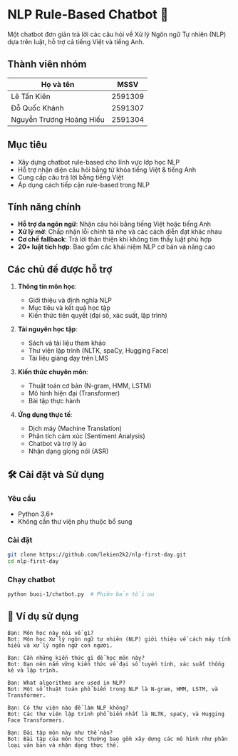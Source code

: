 # NLP Rule-Based Chatbot 🤖

Một chatbot đơn giản trả lời các câu hỏi về Xử lý Ngôn ngữ Tự nhiên (NLP) dựa trên luật, hỗ trợ cả tiếng Việt và tiếng Anh.

## Thành viên nhóm

| Họ và tên | MSSV |
|-----------|------|
| Lê Tấn Kiên | 2591309 |
| Đỗ Quốc Khánh | 2591307 |
| Nguyễn Trương Hoàng Hiếu | 2591304 |

## Mục tiêu

- Xây dựng chatbot rule-based cho lĩnh vực lớp học NLP
- Hỗ trợ nhận diện câu hỏi bằng từ khóa tiếng Việt & tiếng Anh
- Cung cấp câu trả lời bằng tiếng Việt
- Áp dụng cách tiếp cận rule-based trong NLP

## Tính năng chính

- **Hỗ trợ đa ngôn ngữ**: Nhận câu hỏi bằng tiếng Việt hoặc tiếng Anh
- **Xử lý mờ**: Chấp nhận lỗi chính tả nhẹ và các cách diễn đạt khác nhau
- **Cơ chế fallback**: Trả lời thân thiện khi không tìm thấy luật phù hợp
- **20+ luật tích hợp**: Bao gồm các khái niệm NLP cơ bản và nâng cao

## Các chủ đề được hỗ trợ

1. **Thông tin môn học**:
   - Giới thiệu và định nghĩa NLP
   - Mục tiêu và kết quả học tập
   - Kiến thức tiên quyết (đại số, xác suất, lập trình)

2. **Tài nguyên học tập**:
   - Sách và tài liệu tham khảo
   - Thư viện lập trình (NLTK, spaCy, Hugging Face)
   - Tài liệu giảng dạy trên LMS

3. **Kiến thức chuyên môn**:
   - Thuật toán cơ bản (N-gram, HMM, LSTM)
   - Mô hình hiện đại (Transformer)
   - Bài tập thực hành

4. **Ứng dụng thực tế**:
   - Dịch máy (Machine Translation)
   - Phân tích cảm xúc (Sentiment Analysis)
   - Chatbot và trợ lý ảo
   - Nhận dạng giọng nói (ASR)

## 🛠️ Cài đặt và Sử dụng

### Yêu cầu
- Python 3.6+
- Không cần thư viện phụ thuộc bổ sung

### Cài đặt
```bash
git clone https://github.com/lekien2k2/nlp-first-day.git
cd nlp-first-day
```

### Chạy chatbot
```bash
python buoi-1/chatbot.py  # Phiên bản tối ưu
```

## 💬 Ví dụ sử dụng

```
Bạn: Môn học này nói về gì?
Bot: Môn học Xử lý ngôn ngữ tự nhiên (NLP) giới thiệu về cách máy tính hiểu và xử lý ngôn ngữ con người.

Bạn: Cần những kiến thức gì để học môn này?
Bot: Bạn nên nắm vững kiến thức về đại số tuyến tính, xác suất thống kê và lập trình.

Bạn: What algorithms are used in NLP?
Bot: Một số thuật toán phổ biến trong NLP là N-gram, HMM, LSTM, và Transformer.

Bạn: Có thư viện nào để làm NLP không?
Bot: Các thư viện lập trình phổ biến nhất là NLTK, spaCy, và Hugging Face Transformers.

Bạn: Bài tập môn này như thế nào?
Bot: Bài tập của môn học thường bao gồm xây dựng các mô hình như phân loại văn bản và nhận dạng thực thể.
```

